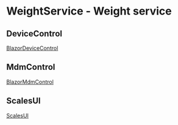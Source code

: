 # WeightService - Weight service


## DeviceControl
[BlazorDeviceControl](BlazorDeviceControl/README.md)


## MdmControl
[BlazorMdmControl](BlazorMdmControl/README.md)


## ScalesUI
[ScalesUI](ScalesUI/README.md)
